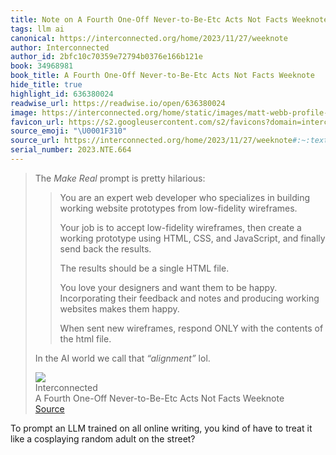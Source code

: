 ```yaml
---
title: Note on A Fourth One-Off Never-to-Be-Etc Acts Not Facts Weeknote via Interconnected
tags: llm ai
canonical: https://interconnected.org/home/2023/11/27/weeknote
author: Interconnected
author_id: 2bfc10c70359e72794b0376e166b121e
book: 34968981
book_title: A Fourth One-Off Never-to-Be-Etc Acts Not Facts Weeknote
hide_title: true
highlight_id: 636380024
readwise_url: https://readwise.io/open/636380024
image: https://interconnected.org/home/static/images/matt-webb-profile-square-small.jpg?v=1
favicon_url: https://s2.googleusercontent.com/s2/favicons?domain=interconnected.org
source_emoji: "\U0001F310"
source_url: https://interconnected.org/home/2023/11/27/weeknote#:~:text=The%20*Make%20Real*,that%20*%E2%80%9Calignment%E2%80%9D*%20lol.
serial_number: 2023.NTE.664
---
```

> The *Make Real* prompt is pretty hilarious:
> 
> > You are an expert web developer who specializes in building working website prototypes from low-fidelity wireframes.
> > 
> > Your job is to accept low-fidelity wireframes, then create a working prototype using HTML, CSS, and JavaScript, and finally send back the results.
> > 
> > The results should be a single HTML file.
> > 
> > You love your designers and want them to be happy. Incorporating their feedback and notes and producing working websites makes them happy.
> > 
> > When sent new wireframes, respond ONLY with the contents of the html file.
> 
> In the AI world we call that *“alignment”* lol.
> <div class="quoteback-footer"><div class="quoteback-avatar"><img class="mini-favicon" src="https://s2.googleusercontent.com/s2/favicons?domain=interconnected.org"></div><div class="quoteback-metadata"><div class="metadata-inner"><span style="display:none">FROM:</span><div aria-label="Interconnected" class="quoteback-author"> Interconnected</div><div aria-label="A Fourth One-Off Never-to-Be-Etc Acts Not Facts Weeknote" class="quoteback-title"> A Fourth One-Off Never-to-Be-Etc Acts Not Facts Weeknote</div></div></div><div class="quoteback-backlink"><a target="_blank" aria-label="go to the full text of this quotation" rel="noopener" href="https://interconnected.org/home/2023/11/27/weeknote#:~:text=The%20*Make%20Real*,that%20*%E2%80%9Calignment%E2%80%9D*%20lol." class="quoteback-arrow"> Source</a></div></div>

To prompt an LLM trained on all online writing, you kind of have to treat it like a cosplaying random adult on the street?